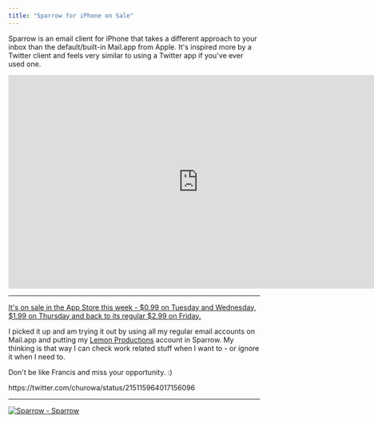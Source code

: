 ```yaml
---
title: "Sparrow for iPhone on Sale"
---
```

<p>Sparrow is an email client for iPhone that takes a different approach to your inbox than the default/built-in Mail.app from Apple. It's inspired more by a Twitter client and feels very similar to using a Twitter app if you've ever used one.</p>
<p><iframe src="https://player.vimeo.com/video/38446345?title=0&amp;byline=0&amp;portrait=0&amp;color=ffffff" width="760" height="428" frameborder="0" webkitAllowFullScreen mozallowfullscreen allowFullScreen></iframe></p>
<hr>
<p><a href="https://click.linksynergy.com/fs-bin/stat?id=6PFrOqNV4B8&offerid=146261&type=3&subid=0&tmpid=1826&RD_PARM1=http%253A%252F%252Fitunes.apple.com%252Fca%252Fapp%252Fsparrow%252Fid492573565%253Fmt%253D8%2526uo%253D4%2526partnerId%253D30" target="itunes_store">It's on sale in the App Store this week - $0.99 on Tuesday and Wednesday, $1.99 on Thursday and back to its regular $2.99 on Friday.</a></p>
<p>I picked it up and am trying it out by using all my regular email accounts on Mail.app and putting my <a href="https://lemonproductions.ca">Lemon Productions</a> account in Sparrow. My thinking is that way I can check work related stuff when I want to - or ignore it when I need to.</p>
<p>Don't be like Francis and miss your opportunity. :)</p>
<p>https://twitter.com/churowa/status/215115964017156096</p>
<hr>
<p><a href="https://click.linksynergy.com/fs-bin/stat?id=6PFrOqNV4B8&offerid=146261&type=3&subid=0&tmpid=1826&RD_PARM1=http%253A%252F%252Fitunes.apple.com%252Fca%252Fapp%252Fsparrow%252Fid492573565%253Fmt%253D8%2526uo%253D4%2526partnerId%253D30" target="itunes_store"><img src="https://r.mzstatic.com/images/web/linkmaker/badge_appstore-lrg.gif" alt="Sparrow - Sparrow" style="border: 0;"/></a></p>
